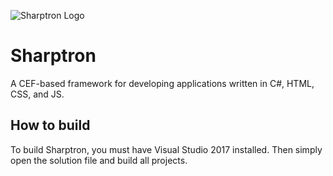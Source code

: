 ![Sharptron Logo](https://raw.githubusercontent.com/techspider/sharptron/master/res/logo.png)

# Sharptron
A CEF-based framework for developing applications written in C#, HTML, CSS, and JS.

## How to build

To build Sharptron, you must have Visual Studio 2017 installed. Then simply open the solution file and build all projects.

